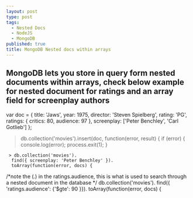 ```yaml
---
layout: post
type: post
tags: 
  - Nested Docs
  - NodeJS
  - MongoDB
published: true
title: MongoDB Nested docs within arrays
---
```

## MongoDB lets you store in query form nested documents within arrays, check below example for nested document for ratings and an array field for screenplay authors

> 
  var doc = {
   title: 'Jaws',
   year: 1975,
   director: 'Steven Spielberg',
   rating: 'PG',
   ratings: {
      critics: 80,
      audience: 97
    },
    screenplay: ['Peter Benchley', 'Carl Gotlieb']
  };

   > db.collection('movies').insert(doc, function(error, result) {
    if (error) {
      console.log(error);
      process.exit(1);
    }

     > db.collection('movies').
      find({ screenplay: 'Peter Benchley' }).
      toArray(function(error, docs) {
  /*note the (.) in the ratings.audience, this is what is used to search through a nested document in the database */
   db.collection('movies').
      find({ 'ratings.audience': {'$gte': 90 }}).
      toArray(function(error, docs) {
   
